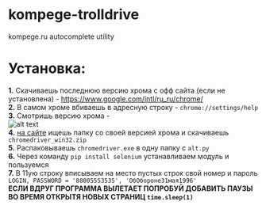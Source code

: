 # kompege-trolldrive
kompege.ru autocomplete utility 

# Установка: 
**1.** Скачиваешь последнюю версию хрома с офф сайта (если не установлена) - https://www.google.com/intl/ru_ru/chrome/ \
**2.** В самом хроме вбиваешь в адресную строку - `chrome://settings/help` \
**3.** Смотришь версию хрома -\
![alt text](https://sun9-87.userapi.com/impg/4t4WWC-225cSDF_7Z6Y38fGtRoqSfbKzg5NTDw/p9vS41EJ75g.jpg?size=723x293&quality=96&sign=e5045654e8447bd79baf3596e2490b06&type=album) \
**4.** [на сайте](https://chromedriver.storage.googleapis.com/index.html) ищешь папку со своей версией хрома и скачиваешь `chromedriver_win32.zip` \
**5.** Распаковываешь `chromedriver.exe` в одну папку с `alt.py` \
**6.** Через команду `pip install selenium` устанавливаем модуль и пользуемся \
**7.** В 11ую строку вписываем на место пустых строк свой номер и пароль `LOGIN, PASSWORD = '88005553535', 'ОбОбороне31мая1996'`\
**ЕСЛИ ВДРУГ ПРОГРАММА ВЫЛЕТАЕТ ПОПРОБУЙ ДОБАВИТЬ ПАУЗЫ ВО ВРЕМЯ ОТКРЫТЯ НОВЫХ СТРАНИЦ `time.sleep(1)`**

